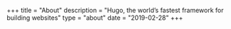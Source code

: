+++
title = "About"
description = "Hugo, the world’s fastest framework for building websites"
type = "about"
date = "2019-02-28"
+++
